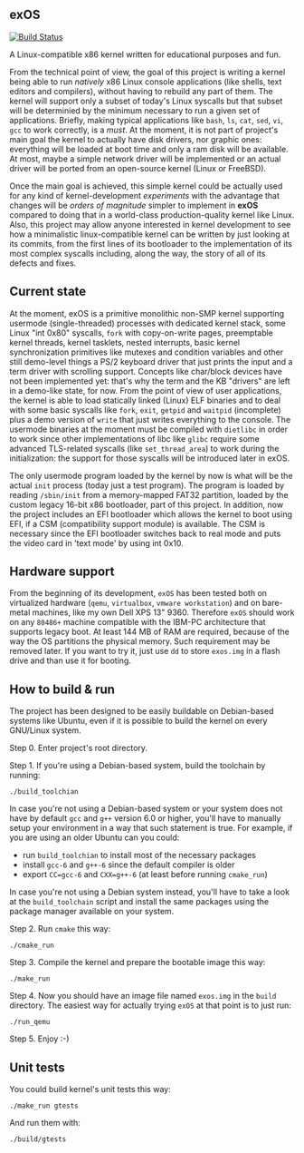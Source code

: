 exOS
------

[![Build Status](https://travis-ci.org/vvaltchev/experimentOs.svg?branch=master)](https://travis-ci.org/vvaltchev/experimentOs)



A Linux-compatible x86 kernel written for educational purposes and fun.

From the technical point of view, the goal of this project is writing a kernel being able to run *natively* x86 Linux console applications (like shells, text editors and compilers), without having to rebuild any part of them. The kernel will support only a subset of today's Linux syscalls but that subset will be determinied by the minimum necessary to run a given set of applications. Briefly, making typical applications like `bash`, `ls`, `cat`, `sed`, `vi`, `gcc` to work correctly, is a *must*. At the moment, it is not part of project's main goal the kernel to actually have disk drivers, nor graphic ones: everything will be loaded at boot time and only a ram disk will be available. At most, maybe a simple network driver will be implemented or an actual driver will be ported from an open-source kernel (Linux or FreeBSD).

Once the main goal is achieved, this simple kernel could be actually used for any kind of kernel-development *experiments* with the advantage that changes will be *orders of magnitude* simpler to implement in **exOS** compared to doing that in a world-class production-quality kernel like Linux. Also, this project may allow anyone interested in kernel development to see how a minimalistic linux-compatible kernel can be written by just looking at its commits, from the first lines of its bootloader to the implementation of its most complex syscalls including, along the way, the story of all of its defects and fixes.

Current state
---------------

At the moment, exOS is a primitive monolithic non-SMP kernel supporting usermode (single-threaded) processes with dedicated kernel stack, some Linux "int 0x80" syscalls, `fork` with copy-on-write pages, preemptable kernel threads, kernel tasklets, nested interrupts, basic kernel synchronization primitives like mutexes and condition variables and other still demo-level things a PS/2 keyboard driver that just prints the input and a term driver with scrolling support. Concepts like char/block devices have not been implemented yet: that's why the term and the KB "drivers" are left in a demo-like state, for now.
From the point of view of user applications, the kernel is able to load statically linked (Linux) ELF binaries and to deal with some basic syscalls like `fork`, `exit`, `getpid` and `waitpid` (incomplete) plus a demo version of `write` that just writes everything to the console. The usermode binaries at the moment must be compiled with `dietlibc` in order to work since other implementations of libc like `glibc` require some advanced TLS-related syscalls (like `set_thread_area`) to work during the initialization: the support for those syscalls will be introduced later in exOS.

The only usermode program loaded by the kernel by now is what will be the actual `init` process (today just a test program). The program is loaded by reading `/sbin/init` from a memory-mapped FAT32 partition, loaded by the custom legacy 16-bit x86 bootloader, part of this project. In addition, now the project includes an EFI bootloader which allows the kernel to boot using EFI, if a CSM (compatibility support module) is available. The CSM is necessary since the EFI bootloader switches back to real mode and puts the video card in 'text mode' by using int 0x10.

Hardware support
--------------------

From the beginning of its development, `exOS` has been tested both on virtualized hardware (`qemu`, `virtualbox`, `vmware workstation`) and on bare-metal machines, like my own Dell XPS 13" 9360. Therefore `exOS` should work on any `80486+` machine compatible with the IBM-PC architecture that supports legacy boot. At least 144 MB of RAM are required, because of the way the OS partitions the physical memory. Such requirement may be removed later.
If you want to try it, just use `dd` to store `exos.img` in a flash drive and than use it for booting.

How to build & run
---------------------

The project has been designed to be easily buildable on Debian-based systems like Ubuntu, even if it is possible to build the kernel on every GNU/Linux system.

Step 0. Enter project's root directory.

Step 1. If you're using a Debian-based system, build the toolchain by running:

    ./build_toolchian

In case you're not using a Debian-based system or your system does not have by default `gcc` and `g++` version 6.0 or higher, you'll have to manually setup your environment in a way that such statement is true. For example, if you are using an older Ubuntu can you could:

  * run `build_toolchian` to install most of the necessary packages
  * install `gcc-6` and `g++-6` since the default compiler is older
  * export `CC=gcc-6` and `CXX=g++-6` (at least before running `cmake_run`)
 
In case you're not using a Debian system instead, you'll have to take a look at the `build_toolchain` script and install the same packages using the package manager available on your system.

Step 2. Run `cmake` this way:

    ./cmake_run

Step 3. Compile the kernel and prepare the bootable image this way:

    ./make_run

Step 4. Now you should have an image file named `exos.img` in the `build` directory.
The easiest way for actually trying `exOS` at that point is to just run:

    ./run_qemu

Step 5. Enjoy :-)

Unit tests
-------------

You could build kernel's unit tests this way:

    ./make_run gtests

And run them with:

    ./build/gtests

